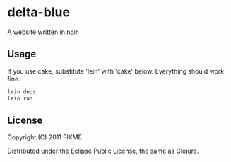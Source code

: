 # delta-blue

A website written in noir. 

## Usage

If you use cake, substitute 'lein' with 'cake' below. Everything should work fine.

```bash
lein deps
lein run
```

## License

Copyright (C) 2011 FIXME

Distributed under the Eclipse Public License, the same as Clojure.

